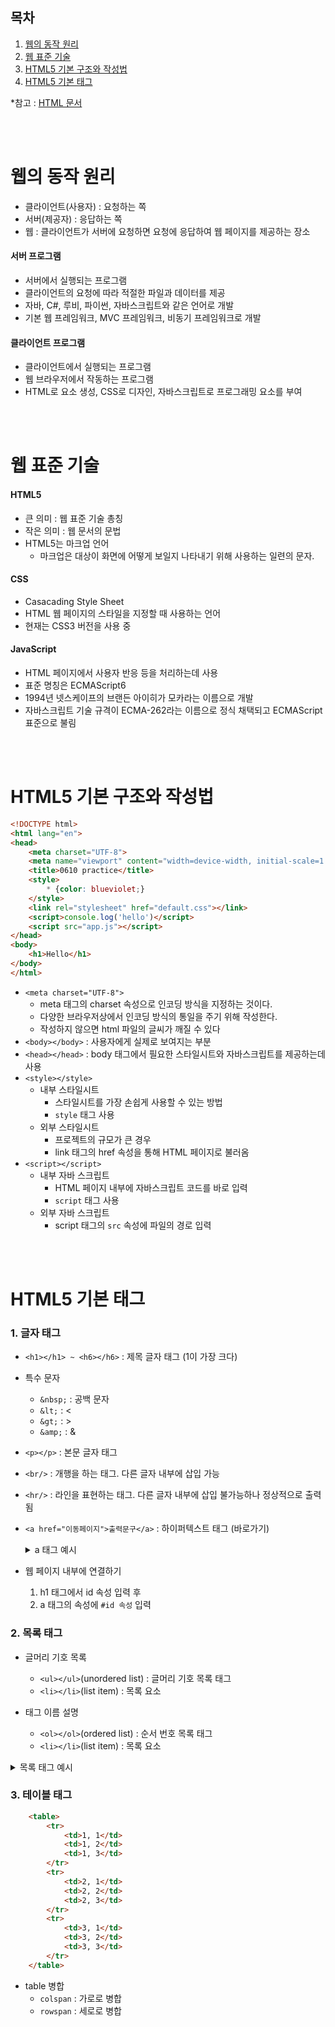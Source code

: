 ## 목차
1. [웹의 동작 원리](#웹의-동작-원리)  
2. [웹 표준 기술](#웹-표준-기술)   
3. [HTML5 기본 구조와 작성법](#html5-기본-구조와-작성법)   
4. [HTML5 기본 태그](#html5-기본-태그)     

*참고 : [HTML 문서](https://developer.mozilla.org/ko/docs/Web/HTML)   

<br/>
<br/>


# 웹의 동작 원리
- 클라이언트(사용자) : 요청하는 쪽
- 서버(제공자) : 응답하는 쪽
- 웹 : 클라이언트가 서버에 요청하면 요청에 응답하여 웹 페이지를 제공하는 장소

#### 서버 프로그램
- 서버에서 실행되는 프로그램   
- 클라이언트의 요청에 따라 적절한 파일과 데이터를 제공   
- 자바, C#, 루비, 파이썬, 자바스크립트와 같은 언어로 개발   
- 기본 웹 프레임워크, MVC 프레임워크, 비동기 프레임워크로 개발   

#### 클라이언트 프로그램
- 클라이언트에서 실행되는 프로그램   
- 웹 브라우저에서 작동하는 프로그램   
- HTML로 요소 생성, CSS로 디자인, 자바스크립트로 프로그래밍 요소를 부여

<br/>
<br/>


# 웹 표준 기술
#### HTML5
- 큰 의미 : 웹 표준 기술 총칭
- 작은 의미 : 웹 문서의 문법      
- HTML5는 마크업 언어    
    - 마크업은 대상이 화면에 어떻게 보일지 나타내기 위해 사용하는 일련의 문자.
#### CSS
- Casacading Style Sheet
- HTML 웹 페이지의 스타일을 지정할 때 사용하는 언어
- 현재는 CSS3 버전을 사용 중
#### JavaScript
- HTML 페이지에서 사용자 반응 등을 처리하는데 사용
- 표준 명칭은 ECMAScript6
- 1994년 넷스케이프의 브랜든 아이히가 모카라는 이름으로 개발
- 자바스크립트 기술 규격이 ECMA-262라는 이름으로 정식 채택되고 ECMAScript 표준으로 불림

<br/>
<br/>


# HTML5 기본 구조와 작성법
```html
<!DOCTYPE html>
<html lang="en">
<head>
    <meta charset="UTF-8">
    <meta name="viewport" content="width=device-width, initial-scale=1.0">
    <title>0610 practice</title>
    <style>
        * {color: blueviolet;}
    </style>
    <link rel="stylesheet" href="default.css"></link>
    <script>console.log('hello')</script>
    <script src="app.js"></script>
</head>
<body>
    <h1>Hello</h1>
</body>
</html>
```
- `<meta charset="UTF-8">`   
    - meta 태그의 charset 속성으로 인코딩 방식을 지정하는 것이다.
    - 다양한 브라우저상에서 인코딩 방식의 통일을 주기 위해 작성한다.
    - 작성하지 않으면 html 파일의 글씨가 깨질 수 있다
- `<body></body>` : 사용자에게 실제로 보여지는 부분
- `<head></head>` : body 태그에서 필요한 스타일시트와
자바스크립트를 제공하는데 사용
- `<style></style>`
    - 내부 스타일시트
        - 스타일시트를 가장 손쉽게 사용할 수 있는 방법
        - `style` 태그 사용
    - 외부 스타일시트
        - 프로젝트의 규모가 큰 경우
        - link 태그의 href 속성을 통해 HTML 페이지로 불러옴
- `<script></script>`
    - 내부 자바 스크립트
        - HTML 페이지 내부에 자바스크립트 코드를 바로 입력
        - `script` 태그 사용
    - 외부 자바 스크립트
        - script 태그의 `src` 속성에 파일의 경로 입력

<br/>
<br/>


# HTML5 기본 태그
### 1. 글자 태그
- `<h1></h1> ~ <h6></h6>` : 제목 글자 태그 (1이 가장 크다)
- 특수 문자
    - `&nbsp;` : 공백 문자 
    - `&lt;` : <
    - `&gt;` : >
    - `&amp;` : & 
- `<p></p>` : 본문 글자 태그
- `<br/>` : 개행을 하는 태그. 다른 글자 내부에 삽입 가능
- `<hr/>` : 라인을 표현하는 태그. 다른 글자 내부에 삽입 불가능하나 정상적으로 출력됨
- `<a href="이동페이지">출력문구</a>` : 하이퍼텍스트 태그 (바로가기)
    <details>
    <summary>a 태그 예시</summary>
    <div markdown="1">

        
        <!-- 하이퍼링크 -->
        <a href="http://www.bitcamp.co.kr">비트캠프</a><br>
        <a href="http://www.naver.com/">네이버</a><br>
        <a href="http://www.daum.com/">다음</a><br>

        <!-- 하위 폴더로 이동하기 -->
        <a href="./link/link.html">link.html</a>
        <a href="./intro/intro.html">intro.html</a>

        <!-- 상위 폴더로 이동하기 -->
        <a href="../index.html">index.html로 돌아가기</a>
        
        

    </div>
    </details>
- 웹 페이지 내부에 연결하기
    1. h1 태그에서 id 속성 입력 후
    2. a 태그의 속성에 `#id 속성` 입력
### 2. 목록 태그
- 글머리 기호 목록
    - `<ul></ul>`(unordered list) : 글머리 기호 목록 태그
    - `<li></li>`(list item) : 목록 요소

- 태그 이름 설명
    - `<ol></ol>`(ordered list) : 순서 번호 목록 태그
    - `<li></li>`(list item) : 목록 요소
<details>
    <summary>목록  태그 예시</summary>
    <div markdown="1">

    
        <ul>
            <li>사과</li>
            <li>바나나</li>
            <li>오렌지</li>
        </ul>
        <ol>
            <li>사과</li>
            <li>바나나</li>
            <li>오렌지</li>
        </ol>
   

    </div>
</details>

### 3. 테이블 태그
```html
    <table>
        <tr>
            <td>1, 1</td>
            <td>1, 2</td>
            <td>1, 3</td>
        </tr>
        <tr>
            <td>2, 1</td>
            <td>2, 2</td>
            <td>2, 3</td>
        </tr>
        <tr>
            <td>3, 1</td>
            <td>3, 2</td>
            <td>3, 3</td>
        </tr>
    </table>
```
- table 병합
    - `colspan` : 가로로 병합
    - `rowspan` : 세로로 병합